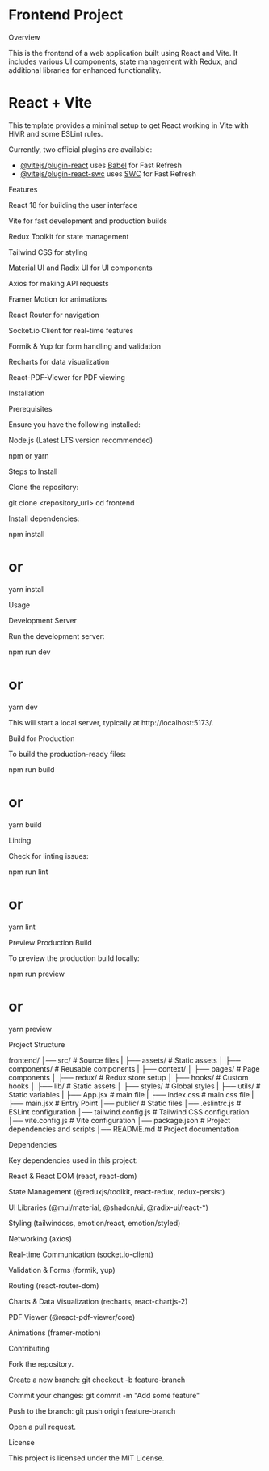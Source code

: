 # Frontend Project

Overview

This is the frontend of a web application built using React and Vite. It includes various UI components, state management with Redux, and additional libraries for enhanced functionality.

# React + Vite

This template provides a minimal setup to get React working in Vite with HMR and some ESLint rules.

Currently, two official plugins are available:

- [@vitejs/plugin-react](https://github.com/vitejs/vite-plugin-react/blob/main/packages/plugin-react/README.md) uses [Babel](https://babeljs.io/) for Fast Refresh
- [@vitejs/plugin-react-swc](https://github.com/vitejs/vite-plugin-react-swc) uses [SWC](https://swc.rs/) for Fast Refresh

Features

React 18 for building the user interface

Vite for fast development and production builds

Redux Toolkit for state management

Tailwind CSS for styling

Material UI and Radix UI for UI components

Axios for making API requests

Framer Motion for animations

React Router for navigation

Socket.io Client for real-time features

Formik & Yup for form handling and validation

Recharts for data visualization

React-PDF-Viewer for PDF viewing

Installation

Prerequisites

Ensure you have the following installed:

Node.js (Latest LTS version recommended)

npm or yarn

Steps to Install

Clone the repository:

git clone <repository_url>
cd frontend

Install dependencies:

npm install
# or
yarn install

Usage

Development Server

Run the development server:

npm run dev
# or
yarn dev

This will start a local server, typically at http://localhost:5173/.

Build for Production

To build the production-ready files:

npm run build
# or
yarn build

Linting

Check for linting issues:

npm run lint
# or
yarn lint

Preview Production Build

To preview the production build locally:

npm run preview
# or
yarn preview

Project Structure

frontend/
│── src/                # Source files
|   ├── assets/         # Static assets
│   ├── components/     # Reusable components
|   ├── context/
│   ├── pages/          # Page components
│   ├── redux/          # Redux store setup
│   ├── hooks/          # Custom hooks
│   ├── lib/            # Static assets
│   ├── styles/         # Global styles
|   ├── utils/          # Static variables
|   ├── App.jsx         # main file 
|   ├── index.css      # main css file
|   ├── main.jsx        # Entry Point
│── public/             # Static files
│── .eslintrc.js        # ESLint configuration
│── tailwind.config.js  # Tailwind CSS configuration
│── vite.config.js      # Vite configuration
│── package.json        # Project dependencies and scripts
│── README.md           # Project documentation

Dependencies

Key dependencies used in this project:

React & React DOM (react, react-dom)

State Management (@reduxjs/toolkit, react-redux, redux-persist)

UI Libraries (@mui/material, @shadcn/ui, @radix-ui/react-*)

Styling (tailwindcss, emotion/react, emotion/styled)

Networking (axios)

Real-time Communication (socket.io-client)

Validation & Forms (formik, yup)

Routing (react-router-dom)

Charts & Data Visualization (recharts, react-chartjs-2)

PDF Viewer (@react-pdf-viewer/core)

Animations (framer-motion)

Contributing

Fork the repository.

Create a new branch: git checkout -b feature-branch

Commit your changes: git commit -m "Add some feature"

Push to the branch: git push origin feature-branch

Open a pull request.

License

This project is licensed under the MIT License.

